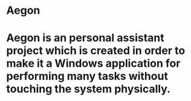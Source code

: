 # Aegon
# Aegon is an personal assistant project which is created in order to make it a Windows application for performing many tasks without touching the system physically.
